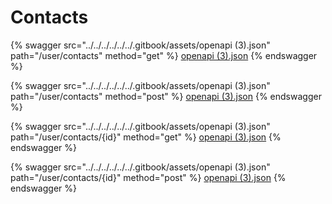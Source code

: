 # Contacts

{% swagger src="../../../../../../.gitbook/assets/openapi (3).json" path="/user/contacts" method="get" %}
[openapi (3).json](<../../../../../../.gitbook/assets/openapi (3).json>)
{% endswagger %}

{% swagger src="../../../../../../.gitbook/assets/openapi (3).json" path="/user/contacts" method="post" %}
[openapi (3).json](<../../../../../../.gitbook/assets/openapi (3).json>)
{% endswagger %}

{% swagger src="../../../../../../.gitbook/assets/openapi (3).json" path="/user/contacts/{id}" method="get" %}
[openapi (3).json](<../../../../../../.gitbook/assets/openapi (3).json>)
{% endswagger %}

{% swagger src="../../../../../../.gitbook/assets/openapi (3).json" path="/user/contacts/{id}" method="post" %}
[openapi (3).json](<../../../../../../.gitbook/assets/openapi (3).json>)
{% endswagger %}
